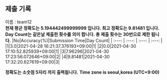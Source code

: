 


  
## 제출 기록  
이름 : team12  
**현재 평균 정확도는 5.194442499999999 입니다. 최고 정확도는 9.81481 입니다.**  
**Day Count는 같은날 제출한 횟수를 의미 합니다. 총 제출 횟수는 30번으로 제한 됩니다.**
|No|Accuracy(%)|Submission Time|Day Count|
| :---: | :---: | :---: | :---: |
|1|3.0|2021-04-28 16:21:37.376193+09:00|1|
|2|0.0|2021-04-30 17:10:52.825939+09:00|1|
|3|7.96296|2021-04-30 17:23:56.072646+09:00|2|
|4|9.81481|2021-04-30 17:32:20.627619+09:00|3|


**정확도는 소숫점 5자리 까지 출력됩니다.**
**Time zone is seoul,korea (UTC+9:00)**
